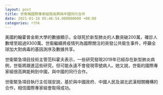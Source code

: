 ```yaml
---
layout: post
title: 世衛稱國際專家組很高興與中國同行合作
date: 2021-01-16 05:46:54.000000000 +08:00
categories: rthk
---
```


美國約翰霍普金斯大學的數據顯示，全球死於新型肺炎的人數突破200萬，確診人數增至超過9300萬。世衛繼續將疫情列為國際關注的突發公共衛生事件，呼籲全球加大對病毒的基因測序及數據共享。

世衛緊急項目技術主管范科霍夫表示，一些研究發現2019年已經存在新型肺炎病例，世衛將跟進這些研究，但可能永遠不會發現零號病人。她又說，世衛的國際專家組很高興能夠到中國，與中國的同行合作。

世衛緊急項目執行主任瑞安說，基於與中國政府、中國人民及湖北武漢相關機構的合作，相信國際專家組會取得成功。
